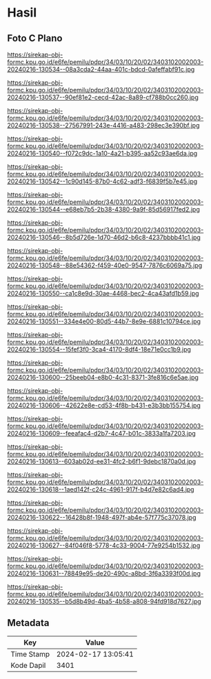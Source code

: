 # Hasil

## Foto C Plano

https://sirekap-obj-formc.kpu.go.id/e6fe/pemilu/pdpr/34/03/10/20/02/3403102002003-20240216-130534--08a3cda2-44aa-401c-bdcd-0afeffabf91c.jpg

https://sirekap-obj-formc.kpu.go.id/e6fe/pemilu/pdpr/34/03/10/20/02/3403102002003-20240216-130537--90ef81e2-cecd-42ac-8a89-cf788b0cc260.jpg

https://sirekap-obj-formc.kpu.go.id/e6fe/pemilu/pdpr/34/03/10/20/02/3403102002003-20240216-130538--27567991-243e-4416-a483-298ec3e390bf.jpg

https://sirekap-obj-formc.kpu.go.id/e6fe/pemilu/pdpr/34/03/10/20/02/3403102002003-20240216-130540--f072c9dc-1a10-4a21-b395-aa52c93ae6da.jpg

https://sirekap-obj-formc.kpu.go.id/e6fe/pemilu/pdpr/34/03/10/20/02/3403102002003-20240216-130542--1c90d145-87b0-4c62-adf3-f6839f5b7e45.jpg

https://sirekap-obj-formc.kpu.go.id/e6fe/pemilu/pdpr/34/03/10/20/02/3403102002003-20240216-130544--e68eb7b5-2b38-4380-9a9f-85d56917fed2.jpg

https://sirekap-obj-formc.kpu.go.id/e6fe/pemilu/pdpr/34/03/10/20/02/3403102002003-20240216-130546--8b5d726e-1d70-46d2-b6c8-4237bbbb41c1.jpg

https://sirekap-obj-formc.kpu.go.id/e6fe/pemilu/pdpr/34/03/10/20/02/3403102002003-20240216-130548--88e54362-f459-40e0-9547-7876c6069a75.jpg

https://sirekap-obj-formc.kpu.go.id/e6fe/pemilu/pdpr/34/03/10/20/02/3403102002003-20240216-130550--ca1c8e9d-30ae-4468-bec2-4ca43afd1b59.jpg

https://sirekap-obj-formc.kpu.go.id/e6fe/pemilu/pdpr/34/03/10/20/02/3403102002003-20240216-130551--334e4e00-80d5-44b7-8e9e-6881c10794ce.jpg

https://sirekap-obj-formc.kpu.go.id/e6fe/pemilu/pdpr/34/03/10/20/02/3403102002003-20240216-130554--15fef3f0-3ca4-4170-8df4-18e71e0cc1b9.jpg

https://sirekap-obj-formc.kpu.go.id/e6fe/pemilu/pdpr/34/03/10/20/02/3403102002003-20240216-130600--25beeb04-e8b0-4c31-8371-3fe816c6e5ae.jpg

https://sirekap-obj-formc.kpu.go.id/e6fe/pemilu/pdpr/34/03/10/20/02/3403102002003-20240216-130606--42622e8e-cd53-4f8b-b431-e3b3bb155754.jpg

https://sirekap-obj-formc.kpu.go.id/e6fe/pemilu/pdpr/34/03/10/20/02/3403102002003-20240216-130609--feeafac4-d2b7-4c47-b01c-3833a1fa7203.jpg

https://sirekap-obj-formc.kpu.go.id/e6fe/pemilu/pdpr/34/03/10/20/02/3403102002003-20240216-130613--603ab02d-ee31-4fc2-b6f1-9debc1870a0d.jpg

https://sirekap-obj-formc.kpu.go.id/e6fe/pemilu/pdpr/34/03/10/20/02/3403102002003-20240216-130618--1aed142f-c24c-4961-917f-b4d7e82c6ad4.jpg

https://sirekap-obj-formc.kpu.go.id/e6fe/pemilu/pdpr/34/03/10/20/02/3403102002003-20240216-130622--16428b8f-1948-497f-ab4e-57f775c37078.jpg

https://sirekap-obj-formc.kpu.go.id/e6fe/pemilu/pdpr/34/03/10/20/02/3403102002003-20240216-130627--84f046f8-5778-4c33-9004-77e9254b1532.jpg

https://sirekap-obj-formc.kpu.go.id/e6fe/pemilu/pdpr/34/03/10/20/02/3403102002003-20240216-130631--78849e95-de20-490c-a8bd-3f6a3393f00d.jpg

https://sirekap-obj-formc.kpu.go.id/e6fe/pemilu/pdpr/34/03/10/20/02/3403102002003-20240216-130535--b5d8b49d-4ba5-4b58-a808-94fd918d7627.jpg


## Metadata

| Key        | Value               |
| ---------- | ------------------- |
| Time Stamp | 2024-02-17 13:05:41 |
| Kode Dapil | 3401                |



